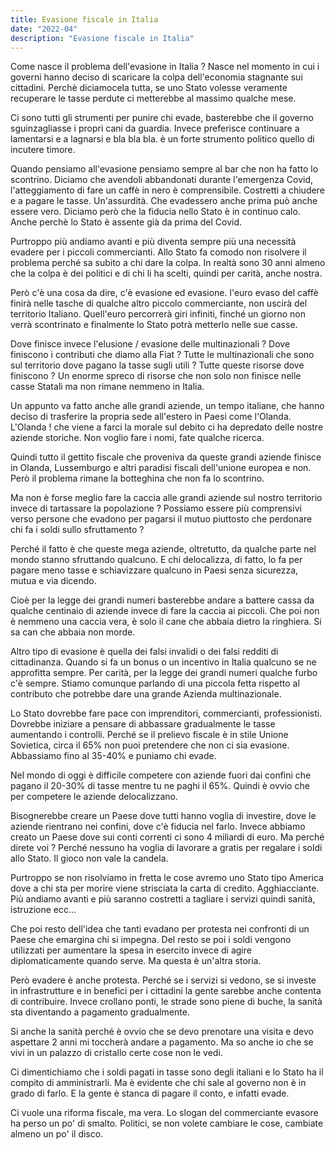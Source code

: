 ```yaml
---
title: Evasione fiscale in Italia
date: "2022-04"
description: "Evasione fiscale in Italia"
---
```


<!DOCTYPE html>
<html>
  <head>
    <meta charset="utf-8">
    <meta name="Description" CONTENT="Evasione fiscale italia. Di chi è veramente la colpa. Chi può fare qualcosa ?">
    <title>"Evasione fiscale italia. Di chi è veramente la colpa"</title>
    <meta name="robots">
  </head>
</html>

Come nasce il problema dell'evasione in Italia ? Nasce nel momento in cui i governi hanno deciso  di scaricare la colpa dell'economia stagnante sui cittadini. Perchè diciamocela tutta, se uno Stato volesse veramente recuperare le tasse perdute ci metterebbe al massimo qualche mese.

Ci sono tutti gli strumenti per punire chi evade, basterebbe che il governo sguinzagliasse i propri cani da guardia. Invece preferisce continuare a lamentarsi e a lagnarsi e bla bla bla. è un forte strumento politico quello di incutere timore. 

Quando pensiamo all'evasione pensiamo sempre al bar che non ha fatto lo scontrino. Diciamo che avendoli
abbandonati durante l'emergenza Covid, l'atteggiamento di fare un caffè in nero è comprensibile.  Costretti a chiudere e a pagare le tasse. Un'assurdità. Che evadessero anche prima può anche essere vero. Diciamo però che la fiducia nello Stato è in continuo calo. Anche perchè lo Stato è assente già da prima del Covid.

Purtroppo più andiamo avanti e più diventa sempre più una necessità evadere per i piccoli commercianti.
Allo Stato fa comodo non risolvere il problema perché sa subito a chi dare la colpa. In realtà sono 30 anni almeno che la colpa è dei politici e di chi li ha scelti, quindi per carità, anche nostra.

Però c'è una cosa da dire, c'è evasione ed evasione. l'euro evaso del caffè finirà nelle tasche di qualche
altro piccolo commerciante, non uscirà del territorio Italiano. Quell'euro percorrerà giri infiniti, finché un giorno non verrà scontrinato e finalmente lo Stato potrà metterlo nelle sue casse.

Dove finisce invece l'elusione / evasione delle multinazionali ? Dove finiscono i contributi che diamo alla Fiat ? 
Tutte le multinazionali che sono sul territorio dove pagano la tasse sugli utili ? Tutte queste risorse dove finiscono ? Un enorme spreco di risorse che non solo non finisce nelle casse Statali  ma non rimane nemmeno in Italia.

Un appunto va fatto anche alle grandi aziende, un tempo italiane, che hanno deciso di trasferire la propria sede all'estero in Paesi come l'Olanda. L'Olanda ! che viene a farci la morale sul debito ci ha depredato delle nostre aziende storiche. Non voglio fare i nomi, fate qualche ricerca.

Quindi tutto il gettito fiscale che proveniva da queste grandi aziende finisce in Olanda, Lussemburgo e altri paradisi fiscali dell'unione europea e non. Però il problema rimane la botteghina che non fa lo scontrino.

Ma non è forse meglio fare la caccia alle grandi aziende sul nostro territorio invece di tartassare la popolazione ? Possiamo essere più comprensivi verso persone che evadono per pagarsi il mutuo piuttosto che perdonare chi fa i soldi sullo sfruttamento ? 

Perché il fatto è che queste mega aziende, oltretutto, da qualche parte nel mondo stanno sfruttando qualcuno. E chi delocalizza, di fatto, lo fa per pagare meno tasse e schiavizzare qualcuno in Paesi senza sicurezza, mutua e via dicendo.

Cioè per la legge dei grandi numeri basterebbe andare a battere cassa da qualche centinaio di aziende invece di fare la caccia ai piccoli. Che poi non è nemmeno una caccia vera, è solo il cane che abbaia dietro la ringhiera. Si sa can che abbaia non morde.

Altro tipo di evasione è quella dei falsi invalidi o dei falsi redditi di cittadinanza. Quando si fa un bonus o un incentivo in Italia qualcuno se ne approfitta sempre. Per carità, per la legge dei grandi numeri qualche furbo c'è sempre. Stiamo comunque parlando di una piccola fetta rispetto al contributo che potrebbe dare una grande Azienda multinazionale.

Lo Stato dovrebbe fare pace con imprenditori, commercianti, professionisti. Dovrebbe iniziare a pensare di abbassare gradualmente le tasse aumentando i controlli. Perché se il prelievo fiscale è in stile Unione Sovietica, circa il 65% non puoi pretendere che non ci sia evasione. Abbassiamo fino al 35-40% e puniamo chi evade.

Nel mondo di oggi è difficile competere con aziende fuori dai confini che pagano il 20-30% di tasse mentre tu ne paghi il 65%. Quindi è ovvio che per competere le aziende delocalizzano.  

Bisognerebbe creare un Paese dove tutti hanno voglia di investire, dove le aziende rientrano nei confini, dove c'è fiducia nel farlo. Invece abbiamo creato un Paese dove sui conti correnti ci sono 4 miliardi di euro. Ma perché direte voi ? Perché nessuno ha voglia di lavorare a gratis per regalare i soldi allo Stato. Il gioco non vale la candela.

Purtroppo se non risolviamo in fretta le cose avremo uno Stato tipo America dove a chi sta per morire viene strisciata la carta di credito. Agghiacciante. Più andiamo avanti e più saranno costretti a tagliare i servizi quindi sanità, istruzione ecc...

Che poi resto dell'idea che tanti evadano per protesta nei confronti di un Paese che emargina chi si impegna. Del resto se poi i soldi vengono utilizzati per aumentare la spesa in esercito invece di agire diplomaticamente quando serve. Ma questa è un'altra storia. 

Però evadere è anche protesta. Perché se i servizi si vedono, se si investe in infrastrutture e in benefici per i cittadini la gente sarebbe anche contenta di contribuire. Invece crollano ponti, le strade sono piene di buche, la sanità sta diventando a pagamento gradualmente. 

Si anche la sanità perché è ovvio che se devo prenotare una visita e devo aspettare 2 anni mi toccherà andare a pagamento. Ma so anche io che se vivi in un palazzo di cristallo certe cose non le vedi.

Ci dimentichiamo che i soldi pagati in tasse sono degli italiani e lo Stato ha il compito di amministrarli. Ma è evidente che chi sale al governo non è in grado di farlo. E la gente è stanca di pagare il conto, e infatti evade.

Ci vuole una riforma fiscale, ma vera. Lo slogan del commerciante evasore ha perso un po' di smalto. Politici, se non volete cambiare le cose, cambiate almeno un po' il disco.




    



